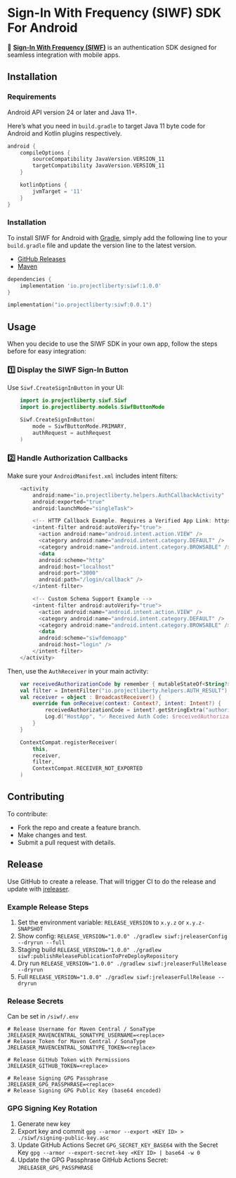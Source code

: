 # **Sign-In With Frequency (SIWF) SDK For Android**

🚀 **[Sign-In With Frequency (SIWF)](https://github.com/ProjectLibertyLabs/siwf)** is an authentication SDK designed for seamless integration with mobile apps.

## **Installation**

### Requirements

Android API version 24 or later and Java 11+.

Here’s what you need in `build.gradle` to target Java 11 byte code for Android and Kotlin plugins respectively.

```groovy
android {
    compileOptions {
        sourceCompatibility JavaVersion.VERSION_11
        targetCompatibility JavaVersion.VERSION_11
    }

    kotlinOptions {
        jvmTarget = '11'
    }
}
```

### Installation


To install SIWF for Android with [Gradle](https://gradle.org/), simply add the following line to your `build.gradle` file and update the version line to the latest version.
- [GitHub Releases](https://github.com/ProjectLibertyLabs/siwf-sdk-android/releases)
- [Maven](https://central.sonatype.com/artifact/io.projectliberty/siwf)

```gradle
dependencies {
    implementation 'io.projectliberty:siwf:1.0.0'
}
```

```kotlin
implementation("io.projectliberty:siwf:0.0.1")
```

## **Usage**
When you decide to use the SIWF SDK in your own app, follow the steps before for easy integration:

### **1️⃣ Display the SIWF Sign-In Button**
Use `Siwf.CreateSignInButton` in your UI:

```kotlin
    import io.projectliberty.siwf.Siwf
    import io.projectliberty.models.SiwfButtonMode

    Siwf.CreateSignInButton(
        mode = SiwfButtonMode.PRIMARY,
        authRequest = authRequest
    )
```

### **2️⃣ Handle Authorization Callbacks**
Make sure your `AndroidManifest.xml` includes intent filters:

```kotlin
    <activity
        android:name="io.projectliberty.helpers.AuthCallbackActivity"
        android:exported="true"
        android:launchMode="singleTask">

        <!-- HTTP Callback Example. Requires a Verified App Link: https://developer.android.com/training/app-links/verify-android-applinks -->
        <intent-filter android:autoVerify="true">
          <action android:name="android.intent.action.VIEW" />
          <category android:name="android.intent.category.DEFAULT" />
          <category android:name="android.intent.category.BROWSABLE" />
          <data
          android:scheme="http"
          android:host="localhost"
          android:port="3000"
          android:path="/login/callback" />
        </intent-filter>

        <!-- Custom Schema Support Example -->
        <intent-filter android:autoVerify="true">
          <action android:name="android.intent.action.VIEW" />
          <category android:name="android.intent.category.DEFAULT" />
          <category android:name="android.intent.category.BROWSABLE" />
          <data
          android:scheme="siwfdemoapp"
          android:host="login" />
        </intent-filter>
    </activity>
```

Then, use the `AuthReceiver` in your main activity:
```kotlin
    var receivedAuthorizationCode by remember { mutableStateOf<String?>(null) }
    val filter = IntentFilter("io.projectliberty.helpers.AUTH_RESULT")
    val receiver = object : BroadcastReceiver() {
        override fun onReceive(context: Context?, intent: Intent?) {
            receivedAuthorizationCode = intent?.getStringExtra("authorizationCode")
            Log.d("HostApp", "✅ Received Auth Code: $receivedAuthorizationCode")
        }
    }

    ContextCompat.registerReceiver(
        this,
        receiver,
        filter,
        ContextCompat.RECEIVER_NOT_EXPORTED
    )
```

## **Contributing**
To contribute:
- Fork the repo and create a feature branch.
- Make changes and test.
- Submit a pull request with details.

## Release

Use GitHub to create a release.
That will trigger CI to do the release and update with [jreleaser](https://jreleaser.org/guide/latest/tools/jreleaser-gradle.html).

### Example Release Steps

1. Set the environment variable: `RELEASE_VERSION` to `x.y.z` or `x.y.z-SNAPSHOT`
2. Show config: `RELEASE_VERSION="1.0.0" ./gradlew siwf:jreleaserConfig --dryrun --full`
3. Staging build `RELEASE_VERSION="1.0.0" ./gradlew siwf:publishReleasePublicationToPreDeployRepository`
4. Dry run `RELEASE_VERSION="1.0.0" ./gradlew siwf:jreleaserFullRelease --dryrun`
5. Full `RELEASE_VERSION="1.0.0" ./gradlew siwf:jreleaserFullRelease --dryrun`

### Release Secrets
Can be set in `/siwf/.env`
```
# Release Username for Maven Central / SonaType
JRELEASER_MAVENCENTRAL_SONATYPE_USERNAME=<replace>
# Release Token for Maven Central / SonaType
JRELEASER_MAVENCENTRAL_SONATYPE_TOKEN=<replace>

# Release GitHub Token with Permissions
JRELEASER_GITHUB_TOKEN=<replace>

# Release Signing GPG Passphrase
JRELEASER_GPG_PASSPHRASE=<replace>
# Release Signing GPG Public Key (base64 encoded)
```

### GPG Signing Key Rotation

1. Generate new key
2. Export key and commit `gpg --armor --export <KEY ID> > ./siwf/signing-public-key.asc`
3. Update GitHub Actions Secret `GPG_SECRET_KEY_BASE64` with the Secret Key `gpg --armor --export-secret-key <KEY ID> | base64 -w 0`
4. Update the GPG Passphrase GitHub Actions Secret: `JRELEASER_GPG_PASSPHRASE`

